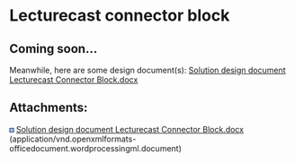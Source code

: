 # Lecturecast connector block

## Coming soon...

Meanwhile, here are some design document(s): [Solution design document Lecturecast Connector Block.docx](attachments/87920694/87920693.docx)

## Attachments:

<img src="images/icons/bullet_blue.gif" width="8" height="8" /> [Solution design document Lecturecast Connector Block.docx](attachments/87920694/87920693.docx) (application/vnd.openxmlformats-officedocument.wordprocessingml.document)

